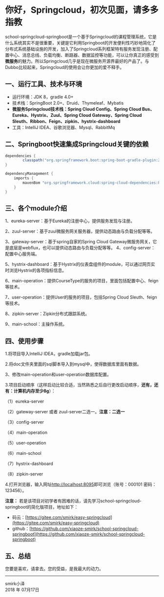 ﻿# 你好，Springcloud，初次见面，请多多指教

school-springcloud-springboot是一个基于Springcloud的课程管理系统，它是什么系统其实不是很重要，关键是它利用Springboot的开发便利性巧妙地简化了分布式系统基础设施的开发，加入了Springcloud系列框架特有服务发现注册、配置中心、消息总线、负载均衡、断路器、数据监控等功能，可以让你真正的感受到**微服务**的魅力。所以Springcloud几乎是现在微服务开源界最好的产品了。与Dubbo比较起来，Springcloud的使用会让你更加的爱不释手。

## 一、运行工具、技术与环境

* 运行环境：JDK 8，gradle 4.0+
* 技术栈：SpringBoot 2.0+、Druid、Thymeleaf、Mybatis
* **微服务Springcloud技术栈：Spring Cloud Config、Spring Cloud Bus、Eureka、Hystrix、Zuul、Spring Cloud Gateway、Spring Cloud Sleuth、Ribbon、Feign、zipkin、hystrix-dashboard**
* 工具：IntelliJ IDEA、谷歌浏览器、Mysql、RabbitMq

## 二、Springboot快速集成Springcloud关键的依赖
```gradle
dependencies {
        classpath("org.springframework.boot:spring-boot-gradle-plugin:2.0.3.RELEASE")
}

dependencyManagement {
    imports {
        mavenBom "org.springframework.cloud:spring-cloud-dependencies:Finchley.RELEASE"
    }
}

```
## 三、各个module介绍
1、eureka-server：基于Eureka的注册中心，提供服务发现与注册。

2、zuul-server：基于zuul微服务网关服务器，提供动态路由与负载分配等等。

3、gateway-server：基于spring自家的Spring Cloud Gateway微服务网关，它是底层是webflux，也可以提供动态路由与负载分配等等。
4、config-server：配置中心服务端。

5、hystrix-dashboard：基于Hystrix的仪表盘组件的module，可以通过网页实时浏览Hystrix的各项指标信息。

6、main-operation：提供CourseType的服务的项目，里面包括配置中心、feign等技术。

7、user-operation：提供User的服务的项目，包括Spring Cloud Sleuth、feign等技术。

8、zipkin-server：Zipkin分布式跟踪系统。

9、main-school：主操作系统。

## 四、使用步骤
1.将项目导入IntelliJ IDEA，gradle加载jar包。

2.将doc文件夹里面的sql脚本导入到mysql中，使得数据库里面有数据。

3、修改main-operation和user-operation数据库配置。

3.项目启动顺序（这样启动比较合适，当然熟悉之后自行更改启动顺序，**还有，还有：计算机内存至少8g**）：

（1）eureka-server

（2）gateway-server 或者 zuul-server二选一。**注意：二选一**

（3）config-server

（4）main-operation

（5）user-operation

（6）main-school

（7）hystrix-dashboard

（8）zipkin-server

4.打开浏览器，输入网址[http://localhost:8095](http://localhost:8095)即可浏览（账号：000101  密码：123456）。

**注意：** 若是该项目对初学者有困难的话，请先学习school-springcloud-springboot的简化版项目，地址如下：
* 码云：[https://gitee.com/smirk/easy-springcloud](https://gitee.com/smirk/easy-springcloud)
* github：[https://github.com/xiaoze-smirk/school-springcloud-springboot](https://github.com/xiaoze-smirk/school-springcloud-springboot)

## 五、总结
您要是喜欢，请拿去。您的受益，是我最大的动力。

------

smirk小泽   
2018 年 07月17日    
